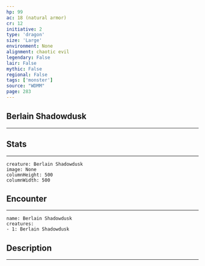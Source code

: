 ```yaml
---
hp: 99
ac: 18 (natural armor)
cr: 12
initiative: 2
type: 'dragon'    
size: 'Large'
environment: None
alignment: chaotic evil
legendary: False
lair: False
mythic: False
regional: False
tags: ['monster']
source: "WDMM"
page: 283
---
```


## Berlain Shadowdusk
---



## Stats
---

```statblock
creature: Berlain Shadowdusk
image: None
columnHeight: 500
columnWidth: 500
```

## Encounter
---

```encounter-table
name: Berlain Shadowdusk
creatures:
- 1: Berlain Shadowdusk
```

## Description
---




